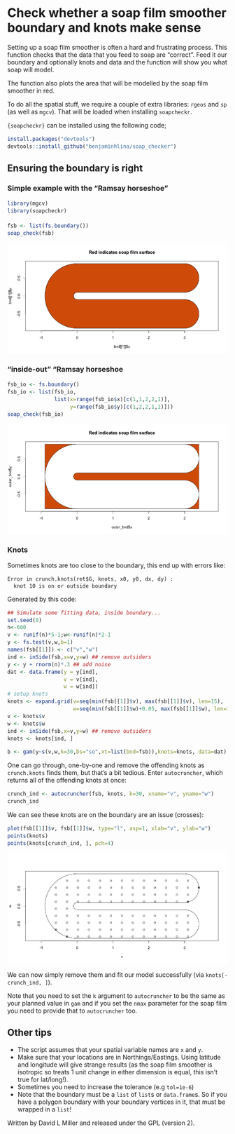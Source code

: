 # Check whether a soap film smoother boundary and knots make sense

Setting up a soap film smoother is often a hard and frustrating process.
This function checks that the data that you feed to soap are “correct”.
Feed it our boundary and optionally knots and data and the function will
show you what soap will model.

The function also plots the area that will be modelled by the soap film
smoother in red.

To do all the spatial stuff, we require a couple of extra libraries:
`rgeos` and `sp` (as well as `mgcv`). That will be loaded when
installing `soapcheckr`.

`{soapcheckr}` can be installed using the following code;

``` r
install.packages("devtools")
devtools::install_github("benjaminhlina/soap_checker")
```

## Ensuring the boundary is right

### Simple example with the “Ramsay horseshoe”

``` r
library(mgcv)
library(soapcheckr)

fsb <- list(fs.boundary())
soap_check(fsb)
```

![](./man/figures/ramsay-1.png)

### “inside-out” “Ramsay horseshoe

``` r
fsb_io <- fs.boundary()
fsb_io <- list(fsb_io,
               list(x=range(fsb_io$x)[c(1,1,2,2,1)],
                    y=range(fsb_io$y)[c(1,2,2,1,1)]))
soap_check(fsb_io)
```

![](./man/figures/ramsay-inverse-1.png)

### Knots

Sometimes knots are too close to the boundary, this end up with errors
like:

    Error in crunch.knots(ret$G, knots, x0, y0, dx, dy) :
      knot 10 is on or outside boundary

Generated by this code:

``` r
## Simulate some fitting data, inside boundary...
set.seed(0)
n<-600
v <- runif(n)*5-1;w<-runif(n)*2-1
y <- fs.test(v,w,b=1)
names(fsb[[1]]) <- c("v","w")
ind <- inSide(fsb,x=v,y=w) ## remove outsiders
y <- y + rnorm(n)*.3 ## add noise
dat <- data.frame(y = y[ind],
                  v = v[ind],
                  w = w[ind])
# setup knots
knots <- expand.grid(v=seq(min(fsb[[1]]$v), max(fsb[[1]]$v), len=15),
                     w=seq(min(fsb[[1]]$w)+0.05, max(fsb[[1]]$w), len=10))
v <- knots$v
w <- knots$w
ind <- inSide(fsb,x=v,y=w) ## remove outsiders
knots <- knots[ind, ]
```

``` r
b <- gam(y~s(v,w,k=30,bs="so",xt=list(bnd=fsb)),knots=knots, data=dat)
```

One can go through, one-by-one and remove the offending knots as
`crunch.knots` finds them, but that’s a bit tedious. Enter
`autocruncher`, which returns all of the offending knots at once:

``` r
crunch_ind <- autocruncher(fsb, knots, k=30, xname="v", yname="w")
crunch_ind
```

We can see these knots are on the boundary are an issue (crosses):

``` r
plot(fsb[[1]]$v, fsb[[1]]$w, type="l", asp=1, xlab="v", ylab="w")
points(knots)
points(knots[crunch_ind, ], pch=4)
```

![](./man/figures/plot-crunch-1.png)

We can now simply remove them and fit our model successfully (via
`knots[-crunch_ind, ]`).

Note that you need to set the `k` argument to `autocruncher` to be the
same as your planned value in `gam` and if you set the `nmax` parameter
for the soap film you need to provide that to `autocruncher` too.

## Other tips

- The script assumes that your spatial variable names are `x` and `y`.
- Make sure that your locations are in Northings/Eastings. Using
  latitude and longitude will give strange results (as the soap film
  smoother is isotropic so treats 1 unit change in either dimension is
  equal, this isn’t true for lat/long!).
- Sometimes you need to increase the tolerance (e.g `tol=1e-6`)
- Note that the boundary must be a `list` of `list`s or `data.frame`s.
  So if you have a polygon boundary with your boundary vertices in it,
  that must be wrapped in a `list`!

Written by David L Miller and released under the GPL (version 2).
